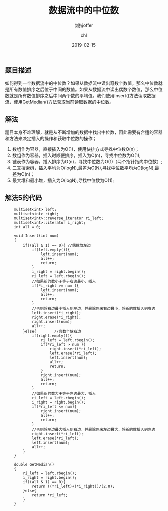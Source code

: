 ﻿---
layout:     post
title:      "数据流中的中位数"
subtitle:   "剑指offer"
date:       2019-02-15
author:     "chl"
header-img: "/img/jzoffer.jpg"
tags:
    - 剑指offer
--- 

## 题目描述
如何得到一个数据流中的中位数？如果从数据流中读出奇数个数值，那么中位数就是所有数值排序之后位于中间的数值。如果从数据流中读出偶数个数值，那么中位数就是所有数值排序之后中间两个数的平均值。我们使用Insert()方法读取数据流，使用GetMedian()方法获取当前读取数据的中位数。

## 解法
题目本身不难理解，就是从不断增加的数据中找出中位数，因此需要有合适的容器和方法来决定插入的操作和获取中位数的操作；
1. 数组作为容器，直接插入为O(1)，使用快排方式寻找中位数O(n)；
2. 数组作为容器，插入时顺便排序，插入为O(n)，寻找中位数为O(1);
3. 链表作为容器，插入排序为O(n)，寻找中位数为O(1)（两个指针指向中位数）;
4. 二叉搜索树，插入平均为O(logN),最差为O(N),寻找中位数平均为O(logN),最差为O(n)；
5. 最大堆和最小堆，插入为O(logN),寻找中位数为O(1);

## 解法5的代码
```
    multiset<int> left;
    multiset<int> right;
    multiset<int>::reverse_iterator ri_left;
    multiset<int>::iterator i_right;
    int all = 0;
    
    void Insert(int num)
    {
        if((all & 1) == 0){ //偶数放左边
            if(left.empty()){
                left.insert(num);
                all++;
                return;
            }
            i_right = right.begin();
            ri_left = left.rbegin();
            //如果新的数小于等于右边最小，插入
            if(*i_right >= num ){ 
                left.insert(num);
                all++;
                return;
            }
            //否则将右边最小插入到左边，并删除原来右边最小，将新的数插入到右边
            left.insert(*i_right);
            right.erase(*i_right);
            right.insert(num);
            all++;
        }else{        //奇数个放右边
            if(right.empty()){
                ri_left = left.rbegin();
                if(*ri_left > num ){
                    right.insert(*ri_left);
                    left.erase(*ri_left);
                    left.insert(num);
                    all++;
                    return;
                }
                right.insert(num);
                all++;
                return;
            }
            //如果新的数大于等于左边最大，插入
            ri_left = left.rbegin();
            i_right = right.begin();
            if(*ri_left <= num){
                right.insert(num);
                all++;
                return;
            }
            //否则将左边最大插入到右边，并删除原来左边最大，将新的数插入到左边
            right.insert(*ri_left);
            left.erase(*ri_left);
            left.insert(num);
            all++;
        }
    }
    
    double GetMedian()
    { 
        ri_left = left.rbegin();
        i_right = right.begin();
        if((all & 1) == 0){
            return ((*ri_left)+(*i_right))/(2.0);
        }else{
            return *ri_left;
        }
    }

```
